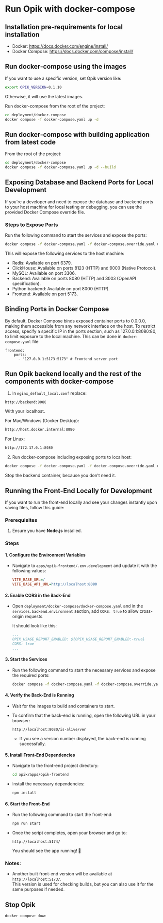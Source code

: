 # Run Opik with docker-compose

## Installation pre-requirements for local installation

- Docker: https://docs.docker.com/engine/install/
- Docker Compose: https://docs.docker.com/compose/install/

## Run docker-compose using the images

If you want to use a specific version, set Opik version like:

```bash
export OPIK_VERSION=0.1.10
```

Otherwise, it will use the latest images.

Run docker-compose from the root of the project:

```bash
cd deployment/docker-compose
docker compose -f docker-compose.yaml up -d
```

## Run docker-compose with building application from latest code

From the root of the project:

```bash
cd deployment/docker-compose
docker compose -f docker-compose.yaml up -d --build
```

## Exposing Database and Backend Ports for Local Development

If you're a developer and need to expose the database and backend ports to your host machine for local testing or
debugging, you can use the provided Docker Compose override file.

### Steps to Expose Ports

Run the following command to start the services and expose the ports:

```bash
docker compose -f docker-compose.yaml -f docker-compose.override.yaml up -d
```

This will expose the following services to the host machine:

- Redis: Available on port 6379.
- ClickHouse: Available on ports 8123 (HTTP) and 9000 (Native Protocol).
- MySQL: Available on port 3306.
- Backend: Available on ports 8080 (HTTP) and 3003 (OpenAPI specification).
- Python backend: Available on port 8000 (HTTP).
- Frontend: Available on port 5173.

## Binding Ports in Docker Compose

By default, Docker Compose binds exposed container ports to 0.0.0.0, making them accessible from any network interface
on the host. To restrict access, specify a specific IP in the ports section, such as 127.0.0.1:8080:80, to limit
exposure to the local machine.
This can be done in `docker-compose.yaml` file

```
frontend:
    ports:
      - "127.0.0.1:5173:5173" # Frontend server port

```

## Run Opik backend locally and the rest of the components with docker-compose

1. In `nginx_default_local.conf` replace:

```bash
http://backend:8080
```

With your localhost.

For Mac/Windows (Docker Desktop):

```bash
http://host.docker.internal:8080
```

For Linux:

```bash
http://172.17.0.1:8080
```

2. Run docker-compose including exposing ports to localhost:

```bash
docker compose -f docker-compose.yaml -f docker-compose.override.yaml up -d
```

Stop the backend container, because you don't need it.

## Running the Front-End Locally for Development

If you want to run the front-end locally and see your changes instantly upon saving files, follow this guide:

### Prerequisites

1. Ensure you have **Node.js** installed.

### Steps

#### 1. Configure the Environment Variables

- Navigate to `apps/opik-frontend/.env.development` and update it with the following values:

  ```ini
  VITE_BASE_URL=/
  VITE_BASE_API_URL=http://localhost:8080
  ```

#### 2. Enable CORS in the Back-End

- Open `deployment/docker-compose/docker-compose.yaml` and in the `services.backend.environment` section,
  add `CORS: true` to allow cross-origin requests.

  It should look like this:

  ```yaml
  ...
  OPIK_USAGE_REPORT_ENABLED: ${OPIK_USAGE_REPORT_ENABLED:-true}
  CORS: true
  ...
  ```

#### 3. Start the Services

- Run the following command to start the necessary services and expose the required ports:

  ```bash
  docker compose -f docker-compose.yaml -f docker-compose.override.yaml up -d
  ```

#### 4. Verify the Back-End is Running

- Wait for the images to build and containers to start.
- To confirm that the back-end is running, open the following URL in your browser:

  ```
  http://localhost:8080/is-alive/ver
  ```

    - If you see a version number displayed, the back-end is running successfully.

#### 5. Install Front-End Dependencies

- Navigate to the front-end project directory:

  ```bash
  cd opik/apps/opik-frontend
  ```

- Install the necessary dependencies:

  ```bash
  npm install
  ```

#### 6. Start the Front-End

- Run the following command to start the front-end:

  ```bash
  npm run start
  ```

- Once the script completes, open your browser and go to:

  ```
  http://localhost:5174/
  ```

  You should see the app running! 🎉

### Notes:

- Another built front-end version will be available at `http://localhost:5173/`.  
  This version is used for checking builds, but you can also use it for the same purposes if needed.

## Stop Opik

```bash
docker compose down
```
